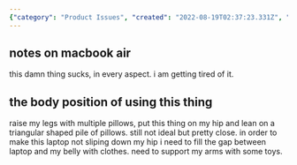 ```yaml
---
{"category": "Product Issues", "created": "2022-08-19T02:37:23.331Z", "date": "2022-08-19 02:37:23", "description": "The user expresses dissatisfaction with the usability and comfort of their MacBook Air, mentioning that they need to use multiple props and pillows for a suitable position and still encounter instability.", "modified": "2022-08-19T02:42:25.631Z", "tags": ["body posture", "health", "life style", "macbook", "work"], "title": "macbook air usage notes"}
---
```

## notes on macbook air
this damn thing sucks, in every aspect. i am getting tired of it.
## the body position of using this thing
raise my legs with multiple pillows, put this thing on my hip and lean on a triangular shaped pile of pillows.
still not ideal but pretty close. in order to make this laptop not sliping down my hip i need to fill the gap between laptop and my belly with clothes. need to support my arms with some toys.